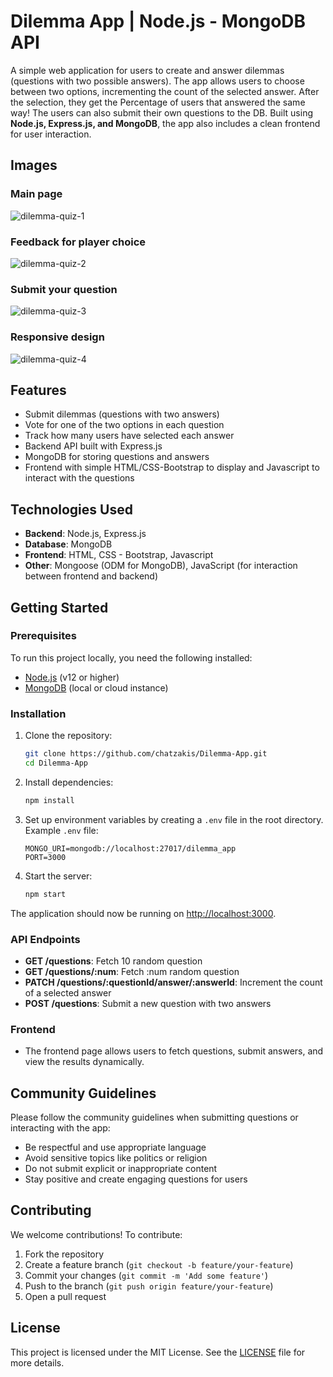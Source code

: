 # Dilemma App | Node.js - MongoDB API

A simple web application for users to create and answer dilemmas (questions with two possible answers). The app allows users to choose between two options, incrementing the count of the selected answer. After the selection, they get the Percentage of users that answered the same way! The users can also submit their own questions to the DB. Built using **Node.js, Express.js, and MongoDB**, the app also includes a clean frontend for user interaction.

## Images
### Main page
![dilemma-quiz-1](https://github.com/user-attachments/assets/013673e3-1fcd-4ee9-bdf8-3ddac0bdbb86)

### Feedback for player choice
![dilemma-quiz-2](https://github.com/user-attachments/assets/060a0858-3cbc-46e5-92d4-ec1a2b459225)

### Submit your question
![dilemma-quiz-3](https://github.com/user-attachments/assets/e385902e-aa63-4582-afe5-87be558924f8)

### Responsive design
![dilemma-quiz-4](https://github.com/user-attachments/assets/86fb6db3-3cb9-44b6-9083-e49abcd57639)

## Features

- Submit dilemmas (questions with two answers)
- Vote for one of the two options in each question
- Track how many users have selected each answer
- Backend API built with Express.js
- MongoDB for storing questions and answers
- Frontend with simple HTML/CSS-Bootstrap to display and Javascript to interact with the questions

## Technologies Used

- **Backend**: Node.js, Express.js
- **Database**: MongoDB
- **Frontend**: HTML, CSS - Bootstrap, Javascript
- **Other**: Mongoose (ODM for MongoDB), JavaScript (for interaction between frontend and backend)

## Getting Started

### Prerequisites

To run this project locally, you need the following installed:

- [Node.js](https://nodejs.org/) (v12 or higher)
- [MongoDB](https://www.mongodb.com/) (local or cloud instance)

### Installation

1. Clone the repository:
    ```bash
    git clone https://github.com/chatzakis/Dilemma-App.git
    cd Dilemma-App
    ```

2. Install dependencies:
    ```bash
    npm install
    ```

3. Set up environment variables by creating a `.env` file in the root directory. Example `.env` file:
    ```env
    MONGO_URI=mongodb://localhost:27017/dilemma_app
    PORT=3000
    ```

4. Start the server:
    ```bash
    npm start
    ```

The application should now be running on [http://localhost:3000](http://localhost:3000).

### API Endpoints

- **GET /questions**: Fetch 10 random question
- **GET /questions/:num**: Fetch :num random question
- **PATCH /questions/:questionId/answer/:answerId**: Increment the count of a selected answer
- **POST /questions**: Submit a new question with two answers

### Frontend

- The frontend page allows users to fetch questions, submit answers, and view the results dynamically.


## Community Guidelines

Please follow the community guidelines when submitting questions or interacting with the app:

- Be respectful and use appropriate language
- Avoid sensitive topics like politics or religion
- Do not submit explicit or inappropriate content
- Stay positive and create engaging questions for users

## Contributing

We welcome contributions! To contribute:

1. Fork the repository
2. Create a feature branch (`git checkout -b feature/your-feature`)
3. Commit your changes (`git commit -m 'Add some feature'`)
4. Push to the branch (`git push origin feature/your-feature`)
5. Open a pull request

## License

This project is licensed under the MIT License. See the [LICENSE](LICENSE) file for more details.

